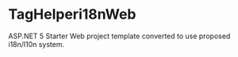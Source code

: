 TagHelperi18nWeb
===================

ASP.NET 5 Starter Web project template converted to use proposed i18n/l10n system.
